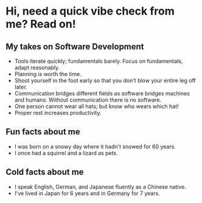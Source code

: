 # Hi, need a quick vibe check from me? Read on!

## My takes on Software Development
  - Tools iterate quickly; fundamentals barely. Focus on fundamentals, adapt reasonably.
  - Planning is worth the time.
  - Shoot yourself in the foot early so that you don't blow your entire leg off later.
  - Communication bridges different fields as software bridges machines and humans. Without communication there is no software.
  - One person cannot wear all hats; but know who wears which hat!
  - Proper rest increases productivity.
 
## Fun facts about me
  - I was born on a snowy day where it hadn't snowed for 60 years.
  - I once had a squirrel and a lizard as pets.

## Cold facts about me
  - I speak English, German, and Japanese fluently as a Chinese native.
  - I've lived in Japan for 6 years and in Germany for 7 years.

<!---
katereverie/katereverie is a ✨ special ✨ repository because its `README.md` (this file) appears on your GitHub profile.
You can click the Preview link to take a look at your changes.
--->
